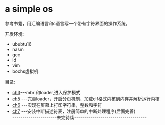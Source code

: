 # a simple os
参考书籍，用汇编语言和c语言写一个带有字符界面的操作系统。  

开发环境:  
* ububtu16<br>
* nasm<br>
* gcc  
* ld  
* vim  
* bochs虚拟机   

目录:  
* [ch3](./ch3)---mbr 和loader,进入保护模式  
* [ch5](./ch5) ---完善loader，开启分页机制，加载elf格式内核到内存并解析运行内核  
* [ch6](./ch6) ---实现在屏幕上打印字符串，整数和字符  
* [ch7](./ch7) ---安装中断描述符表，注册简单的中断处理程序(后面完善)  
----------------------未完待续------------------------------------  

